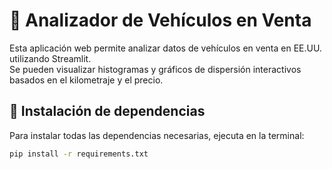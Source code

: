 # 🚗 Analizador de Vehículos en Venta

Esta aplicación web permite analizar datos de vehículos en venta en EE.UU. utilizando Streamlit.  
Se pueden visualizar histogramas y gráficos de dispersión interactivos basados en el kilometraje y el precio.

## 📌 Instalación de dependencias

Para instalar todas las dependencias necesarias, ejecuta en la terminal:

```bash
pip install -r requirements.txt
